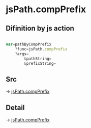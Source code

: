 # jsPath.compPrefix

## Difinition by js action

```js.js

var=pathByCompPrefix
	?func=jsPath.compPrefix
	?args=
		&pathString=
		&prefixString=
```

## Src

-> [jsPath.compPrefix](https://github.com/puutaro/CommandClick/blob/master/app/src/main/java/com/puutaro/commandclick/fragment_lib/terminal_fragment/js_interface/JsPath.kt#L15)

## Detail

-> [jsPath.compPrefix](https://github.com/puutaro/CommandClick/blob/master/md/developer/js_interface/details/JsPath/compPrefix.md)
